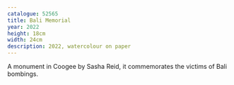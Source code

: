 ```yaml
---
catalogue: 52565
title: Bali Memorial
year: 2022
height: 18cm
width: 24cm
description: 2022, watercolour on paper
---
```

A monument in Coogee by Sasha Reid, it commemorates the victims of Bali bombings.
